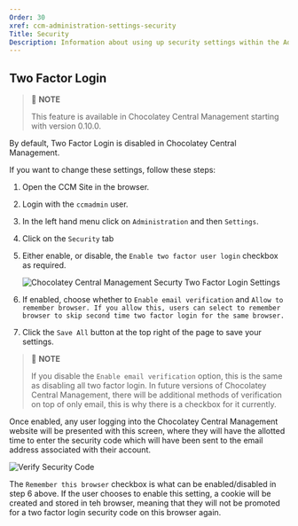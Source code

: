 ```yaml
---
Order: 30
xref: ccm-administration-settings-security
Title: Security
Description: Information about using up security settings within the Administration Settings screen.
---
```


## Two Factor Login

> :memo: **NOTE**
>
> This feature is available in Chocolatey Central Management starting with version 0.10.0.

By default, Two Factor Login is disabled in Chocolatey Central Management.

If you want to change these settings, follow these steps:

1. Open the CCM Site in the browser.
1. Login with the `ccmadmin` user.
1. In the left hand menu click on `Administration` and then `Settings`.
1. Click on the `Security` tab
1. Either enable, or disable, the `Enable two factor user login` checkbox as required.

    ![Chocolatey Central Management Securty Two Factor Login Settings](/assets/images/ccm/setup/security/ccm-security-2fa-settings.png)

1. If enabled, choose whether to `Enable email verification` and `Allow to remember browser. If you allow this, users can select to remember browser to skip second time two factor login for the same browser.`
1. Click the `Save All` button at the top right of the page to save your settings.

> :memo: **NOTE**
>
> If you disable the `Enable email verification` option, this is the same as disabling all two factor login. In future versions of Chocolatey Central Management, there will be additional methods of verification on top of only email, this is why there is a checkbox for it currently.

Once enabled, any user logging into the Chocolatey Central Management website will be presented with this screen, where they will have the allotted time to enter the security code which will have been sent to the email address associated with their account.

![Verify Security Code](/assets/images/ccm/setup/security/verify-security-code.png)

The `Remember this browser` checkbox is what can be enabled/disabled in step 6 above.  If the user chooses to enable this setting, a cookie will be created and stored in teh browser, meaning that they will not be promoted for a two factor login security code on this browser again.